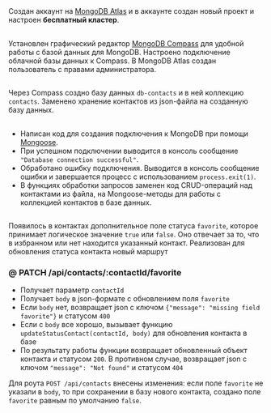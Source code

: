 ##

Создан аккаунт на [MongoDB Atlas](https://www.mongodb.com/cloud/atlas) и в
аккаунте создан новый проект и настроен **бесплатный кластер**.

##

Установлен графический редактор
[MongoDB Compass](https://www.mongodb.com/download-center/compass) для удобной
работы с базой данных для MongoDB. Настроено подключение облачной базы данных к
Compass. В MongoDB Atlas создан пользователь с правами администратора.

##

Через Compass создно базу данных `db-contacts` и в ней коллекцию `contacts`.
Заменено хранение контактов из json-файла на созданную базу данных.

##

- Написан код для создания подключения к MongoDB при помощи
  [Mongoose](https://mongoosejs.com/).
- При успешном подключении выводится в консоль сообщение
  `"Database connection successful"`.
- Обработано ошибку подключения. Выводится в консоль сообщение ошибки и
  завершается процесс с использованием `process.exit(1)`.
- В функциях обработки запросов заменен код CRUD-операций над контактами из
  файла, на Mongoose-методы для работы с коллекцией контактов в базе данных.

##

Появилось в контактах дополнительное поле статуса `favorite`, которое принимает
логическое значение `true` или `false`. Оно отвечает за то, что в избранном или
нет находится указанный контакт. Реализован для обновления статуса контакта
новый маршрут

### @ PATCH /api/contacts/:contactId/favorite

- Получает параметр `contactId`
- Получает `body` в json-формате c обновлением поля `favorite`
- Если `body` нет, возвращает json с ключом
  `{"message": "missing field favorite"}` и статусом `400`
- Если с `body` все хорошо, вызывает функцию
  `updateStatusContact(contactId, body)` для обновления контакта в базе
- По результату работы функции возвращает обновленный объект контакта и статусом
  `200`. В противном случае, возвращает json с ключом `"message": "Not found"` и
  статусом `404`

Для роута `POST /api/contacts` внесены изменения: если поле `favorite` не
указали в `body`, то при сохранении в базу нового контакта, создано поле
`favorite` равным по умолчанию `false`.
